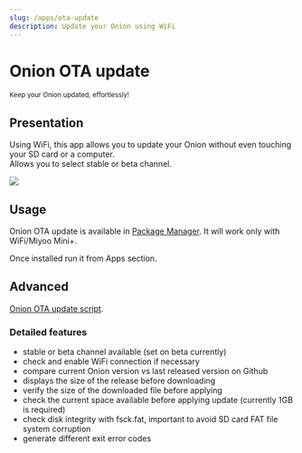 ```yaml
---
slug: /apps/ota-update
description: Update your Onion using WiFi
---
```


# Onion OTA update

<sup>Keep your Onion updated, effortlessly!</sup>


## Presentation

Using WiFi, this app allows you to update your Onion without even touching your SD card or a computer.  
Allows you to select stable or beta channel.

![](./assets/ota-update.png)

## Usage

Onion OTA update is available in [Package Manager](package-manager). It will work only with WiFi/Miyoo Mini+.

Once installed run it from Apps section.

## Advanced

[Onion OTA update script](https://github.com/OnionUI/Onion/blob/main/static/build/.tmp_update/script/ota_update.sh).

### Detailed features

- stable or beta channel available (set on beta currently)
- check and enable WiFi connection if necessary
- compare current Onion version vs last released version on Github
- displays the size of the release before downloading
- verify the size of the downloaded file before applying
- check the current space available before applying update (currently 1GB is required)
- check disk integrity with fsck.fat, important to avoid SD card FAT file system corruption
- generate different exit error codes
